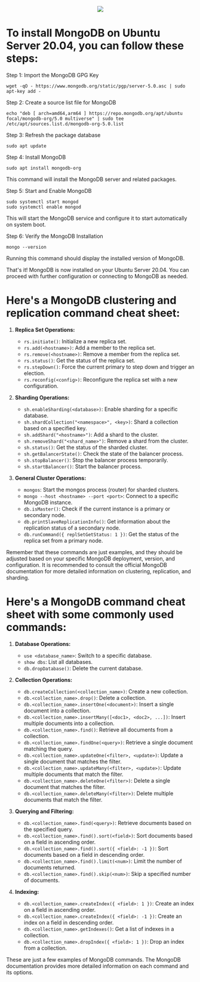 <p align="center">
  <a href="https://skillicons.dev">
    <img src="https://skillicons.dev/icons?i=mongodb,linux, " />
  </a>
</p>


# To install MongoDB on Ubuntu Server 20.04, you can follow these steps:

Step 1: Import the MongoDB GPG Key
```
wget -qO - https://www.mongodb.org/static/pgp/server-5.0.asc | sudo apt-key add -
```

Step 2: Create a source list file for MongoDB
```
echo "deb [ arch=amd64,arm64 ] https://repo.mongodb.org/apt/ubuntu focal/mongodb-org/5.0 multiverse" | sudo tee /etc/apt/sources.list.d/mongodb-org-5.0.list
```

Step 3: Refresh the package database
```
sudo apt update
```

Step 4: Install MongoDB
```
sudo apt install mongodb-org
```

This command will install the MongoDB server and related packages.

Step 5: Start and Enable MongoDB
```
sudo systemctl start mongod
sudo systemctl enable mongod
```

This will start the MongoDB service and configure it to start automatically on system boot.

Step 6: Verify the MongoDB Installation
```
mongo --version
```

Running this command should display the installed version of MongoDB.

That's it! MongoDB is now installed on your Ubuntu Server 20.04. You can proceed with further configuration or connecting to MongoDB as needed.


# Here's a MongoDB clustering and replication command cheat sheet:

1. **Replica Set Operations:**
   - `rs.initiate()`: Initialize a new replica set.
   - `rs.add(<hostname>)`: Add a member to the replica set.
   - `rs.remove(<hostname>)`: Remove a member from the replica set.
   - `rs.status()`: Get the status of the replica set.
   - `rs.stepDown()`: Force the current primary to step down and trigger an election.
   - `rs.reconfig(<config>)`: Reconfigure the replica set with a new configuration.

2. **Sharding Operations:**
   - `sh.enableSharding(<database>)`: Enable sharding for a specific database.
   - `sh.shardCollection("<namespace>", <key>)`: Shard a collection based on a specified key.
   - `sh.addShard("<hostname>")`: Add a shard to the cluster.
   - `sh.removeShard("<shard_name>")`: Remove a shard from the cluster.
   - `sh.status()`: Get the status of the sharded cluster.
   - `sh.getBalancerState()`: Check the state of the balancer process.
   - `sh.stopBalancer()`: Stop the balancer process temporarily.
   - `sh.startBalancer()`: Start the balancer process.

3. **General Cluster Operations:**
   - `mongos`: Start the mongos process (router) for sharded clusters.
   - `mongo --host <hostname> --port <port>`: Connect to a specific MongoDB instance.
   - `db.isMaster()`: Check if the current instance is a primary or secondary node.
   - `db.printSlaveReplicationInfo()`: Get information about the replication status of a secondary node.
   - `db.runCommand({ replSetGetStatus: 1 })`: Get the status of the replica set from a primary node.

Remember that these commands are just examples, and they should be adjusted based on your specific MongoDB deployment, version, and configuration. It is recommended to consult the official MongoDB documentation for more detailed information on clustering, replication, and sharding.


# Here's a MongoDB command cheat sheet with some commonly used commands:

1. **Database Operations:**
   - `use <database_name>`: Switch to a specific database.
   - `show dbs`: List all databases.
   - `db.dropDatabase()`: Delete the current database.

2. **Collection Operations:**
   - `db.createCollection(<collection_name>)`: Create a new collection.
   - `db.<collection_name>.drop()`: Delete a collection.
   - `db.<collection_name>.insertOne(<document>)`: Insert a single document into a collection.
   - `db.<collection_name>.insertMany([<doc1>, <doc2>, ...])`: Insert multiple documents into a collection.
   - `db.<collection_name>.find()`: Retrieve all documents from a collection.
   - `db.<collection_name>.findOne(<query>)`: Retrieve a single document matching the query.
   - `db.<collection_name>.updateOne(<filter>, <update>)`: Update a single document that matches the filter.
   - `db.<collection_name>.updateMany(<filter>, <update>)`: Update multiple documents that match the filter.
   - `db.<collection_name>.deleteOne(<filter>)`: Delete a single document that matches the filter.
   - `db.<collection_name>.deleteMany(<filter>)`: Delete multiple documents that match the filter.

3. **Querying and Filtering:**
   - `db.<collection_name>.find(<query>)`: Retrieve documents based on the specified query.
   - `db.<collection_name>.find().sort(<field>)`: Sort documents based on a field in ascending order.
   - `db.<collection_name>.find().sort({ <field>: -1 })`: Sort documents based on a field in descending order.
   - `db.<collection_name>.find().limit(<num>)`: Limit the number of documents returned.
   - `db.<collection_name>.find().skip(<num>)`: Skip a specified number of documents.

4. **Indexing:**
   - `db.<collection_name>.createIndex({ <field>: 1 })`: Create an index on a field in ascending order.
   - `db.<collection_name>.createIndex({ <field>: -1 })`: Create an index on a field in descending order.
   - `db.<collection_name>.getIndexes()`: Get a list of indexes in a collection.
   - `db.<collection_name>.dropIndex({ <field>: 1 })`: Drop an index from a collection.

These are just a few examples of MongoDB commands. The MongoDB documentation provides more detailed information on each command and its options.
